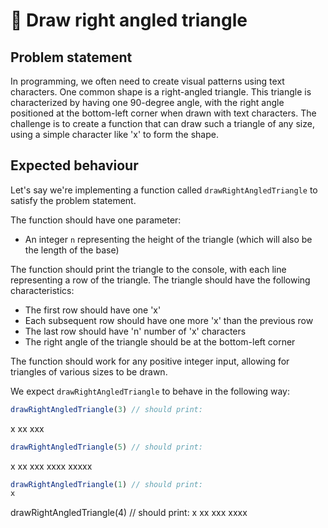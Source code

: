# 📐 Draw right angled triangle

## Problem statement

In programming, we often need to create visual patterns using text characters. One common shape is a right-angled triangle. This triangle is characterized by having one 90-degree angle, with the right angle positioned at the bottom-left corner when drawn with text characters. The challenge is to create a function that can draw such a triangle of any size, using a simple character like 'x' to form the shape.

## Expected behaviour

Let's say we're implementing a function called `drawRightAngledTriangle` to satisfy the problem statement.

The function should have one parameter:

- An integer `n` representing the height of the triangle (which will also be the length of the base)

The function should print the triangle to the console, with each line representing a row of the triangle. The triangle should have the following characteristics:

- The first row should have one 'x'
- Each subsequent row should have one more 'x' than the previous row
- The last row should have 'n' number of 'x' characters
- The right angle of the triangle should be at the bottom-left corner

The function should work for any positive integer input, allowing for triangles of various sizes to be drawn.

 We expect `drawRightAngledTriangle` to behave in the following way:

```js
drawRightAngledTriangle(3) // should print:
```
x
xx
xxx

```js
drawRightAngledTriangle(5) // should print:
```
x
xx
xxx
xxxx
xxxxx

```js
drawRightAngledTriangle(1) // should print:
x
```

drawRightAngledTriangle(4) // should print:
x
xx
xxx
xxxx

